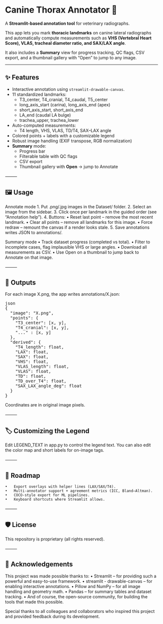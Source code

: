# Canine Thorax Annotator 🐾

A **Streamlit-based annotation tool** for veterinary radiographs.  

This app lets you mark **thoracic landmarks** on canine lateral radiographs and automatically compute measurements such as **VHS (Vertebral Heart Score), VLAS, tracheal diameter ratio, and SAX/LAX angle**. 

It also includes a **Summary** view for progress tracking, QC flags, CSV export, and a thumbnail gallery with “Open” to jump to any image.

---

## ✨ Features
- Interactive annotation using `streamlit-drawable-canvas`.
- 11 standardized landmarks:
  - T3_center, T4_cranial, T4_caudal, T5_center  
  - long_axis_start (carina), long_axis_end (apex)  
  - short_axis_start, short_axis_end  
  - LA_end (caudal LA bulge)  
  - trachea_upper, trachea_lower
- Auto-computed measurements:
  - T4 length, VHS, VLAS, TD/T4, SAX–LAX angle
- Colored points + labels with a customizable legend
- Robust image handling (EXIF transpose, RGB normalization)
- **Summary** mode:
  - Progress bar
  - Filterable table with QC flags
  - CSV export
  - Thumbnail gallery with **Open** → jump to Annotate

⸻

## 🖼️ Usage

Annotate mode
	1.	Put .png/.jpg images in the Dataset/ folder.
	2.	Select an image from the sidebar.
	3.	Click once per landmark in the guided order (see “Annotation help”).
	4.	Buttons:
	•	Reset last point – remove the most recent landmark.
	•	Clear all points – remove all landmarks for this image.
	•	Force redraw – remount the canvas if a render looks stale.
	5.	Save annotations writes JSON to annotations/.

Summary mode
	•	Track dataset progress (completed vs total).
	•	Filter to incomplete cases, flag implausible VHS or large angles.
	•	Download all measurements as CSV.
	•	Use Open on a thumbnail to jump back to Annotate on that image.

⸻

## 🔎 Outputs

For each image X.png, the app writes annotations/X.json:

<pre>
json
{
  "image": "X.png",
  "points": { 
    "T3_center": [x, y], 
    "T4_cranial": [x, y], 
    "..." : [x, y] 
  },
  "derived": {
    "T4_length": float,
    "LAX": float,
    "SAX": float,
    "VHS": float,
    "VLAS_length": float,
    "VLAS": float,
    "TD": float,
    "TD_over_T4": float,
    "SAX_LAX_angle_deg": float
  }
}
</pre>


Coordinates are in original image pixels.

⸻

## 🏷️ Customizing the Legend

Edit LEGEND_TEXT in app.py to control the legend text.
You can also edit the color map and short labels for on-image tags.

⸻

## 🚀 Roadmap
	•	Export overlays with helper lines (LAX/SAX/T4).
	•	Multi-annotator support + agreement metrics (ICC, Bland–Altman).
	•	COCO-style export for ML pipelines.
	•	Keyboard shortcuts where Streamlit allows.

⸻

## 🛡️ License

This repository is proprietary (all rights reserved).

⸻

## 🙏 Acknowledgements

This project was made possible thanks to:
	•	Streamlit – for providing such a powerful and easy-to-use framework.
	•	streamlit - drawable-canvas – for enabling interactive annotations.
	•	Pillow and NumPy – for all image handling and geometry math.
	•	Pandas – for summary tables and dataset tracking.
	•	And of course, the open-source community, for building the tools that made this possible.

Special thanks to all colleagues and collaborators who inspired this project and provided feedback during its development.
